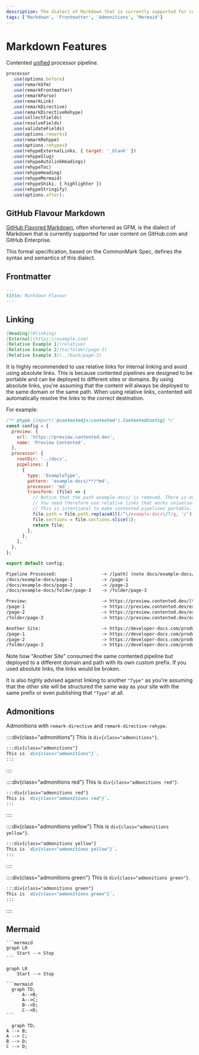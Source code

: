 ```yaml
---
description: The dialect of Markdown that is currently supported for contented
tags: ['Markdown', 'Frontmatter', 'Admonitions', 'Mermaid']
---
```


# Markdown Features

Contented [unified](https://www.npmjs.com/package/unified) processor pipeline.

```js
processor
  .use(options.before)
  .use(remarkGfm)
  .use(remarkFrontmatter)
  .use(remarkParse)
  .use(remarkLink)
  .use(remarkDirective)
  .use(remarkDirectiveRehype)
  .use(collectFields)
  .use(resolveFields)
  .use(validateFields)
  .use(options.remarks)
  .use(remarkRehype)
  .use(options.rehypes)
  .use(rehypeExternalLinks, { target: '_blank' })
  .use(rehypeSlug)
  .use(rehypeAutolinkHeadings)
  .use(rehypeToc)
  .use(rehypeHeading)
  .use(rehypeMermaid)
  .use(rehypeShiki, { highlighter })
  .use(rehypeStringify)
  .use(options.after);
```

## GitHub Flavour Markdown

[GitHub Flavored Markdown](https://github.github.com/gfm/), often shortened as GFM, is the dialect of Markdown that is
currently supported for user content on GitHub.com and GitHub Enterprise.

This formal specification, based on the CommonMark Spec, defines the syntax and semantics of this dialect.

## Frontmatter

```markdown
---
title: Markdown Flavour
---
```

## Linking

```md
[Heading](#linking)
[External](https://example.com)
[Relative Example 1](relative)
[Relative Example 2](to/folder/page-1)
[Relative Example 3](../back/page-3)
```

It is highly recommended to use relative links for internal linking and avoid using absolute links.
This is because contented pipelines are designed to be portable and can be deployed to different sites or domains.
By using absolute links, you're assuming that the content will always be deployed to the same domain or the same path.
When using relative links, contented will automatically resolve the links to the correct destination.

For example:

```js
/** @type {import('@contentedjs/contented').ContentedConfig} */
const config = {
  preview: {
    url: 'https://preview.contented.dev',
    name: 'Preview Contented',
  },
  processor: {
    rootDir: '../docs',
    pipelines: [
      {
        type: 'ExampleType',
        pattern: 'example-docs/**/*md',
        processor: 'md',
        transform: (file) => {
          // Notice that the path example-docs/ is removed. There is no way to know how you path is structured.
          // You need therefore use relative links that works universally across all sites.
          // This is intentional to make contented pipelines portable.
          file.path = file.path.replaceAll(/^\/example-docs\/?/g, '/');
          file.sections = file.sections.slice(1);
          return file;
        },
      },
    ],
  },
};

export default config;
```

```txt
Pipeline Processed:                 -> /[path] (note docs/example-docs/ is removed)
/docs/example-docs/page-1           -> /page-1
/docs/example-docs/page-2           -> /page-2
/docs/example-docs/folder/page-3    -> /folder/page-3

Preview:                            -> https://preview.contented.dev/[type]/[path]
/page-1                             -> https://preview.contented.dev/example/page-1
/page-2                             -> https://preview.contented.dev/example/page-2
/folder/page-3                      -> https://preview.contented.dev/example/folder/page-3

Another Site:                       -> https://developer-docs.com/product-example/docs/[path]
/page-1                             -> https://developer-docs.com/product-example/docs/page-1
/page-2                             -> https://developer-docs.com/product-example/docs/page-2
/folder/page-3                      -> https://developer-docs.com/product-example/docs/folder/page-3
```

Note how "Another Site" consumed the same contented pipeline but deployed to a different domain and path with its own
custom prefix. If you used absolute links, the links would be broken.

It is also highly advised against linking to another `"Type"` as you're assuming that the other site will be
structured the same way as your site with the same prefix or even publishing that `"Type"` at all.

## Admonitions

Admonitions with `remark-directive` and `remark-directive-rehype`.

::::div{class="admonitions"}
This is `div{class="admonitions"}`.

```markdown
:::div{class="admonitions"}
This is `div{class="admonitions"}`.
:::
```

::::

::::div{class="admonitions red"}
This is `div{class="admonitions red"}`.

```markdown
:::div{class="admonitions red"}
This is `div{class="admonitions red"}`.
:::
```

::::

::::div{class="admonitions yellow"}
This is `div{class="admonitions yellow"}`.

```markdown
:::div{class="admonitions yellow"}
This is `div{class="admonitions yellow"}`.
:::
```

::::

::::div{class="admonitions green"}
This is `div{class="admonitions green"}`.

```markdown
:::div{class="admonitions green"}
This is `div{class="admonitions green"}`.
:::
```

::::

## Mermaid

````
```mermaid
graph LR
    Start --> Stop
```
````

```mermaid
graph LR
    Start --> Stop
```

````
```mermaid
  graph TD;
      A-->B;
      A-->C;
      B-->D;
      C-->D;
```
````

```mermaid
  graph TD;
A --> B;
A --> C;
B --> D;
C --> D;
```

